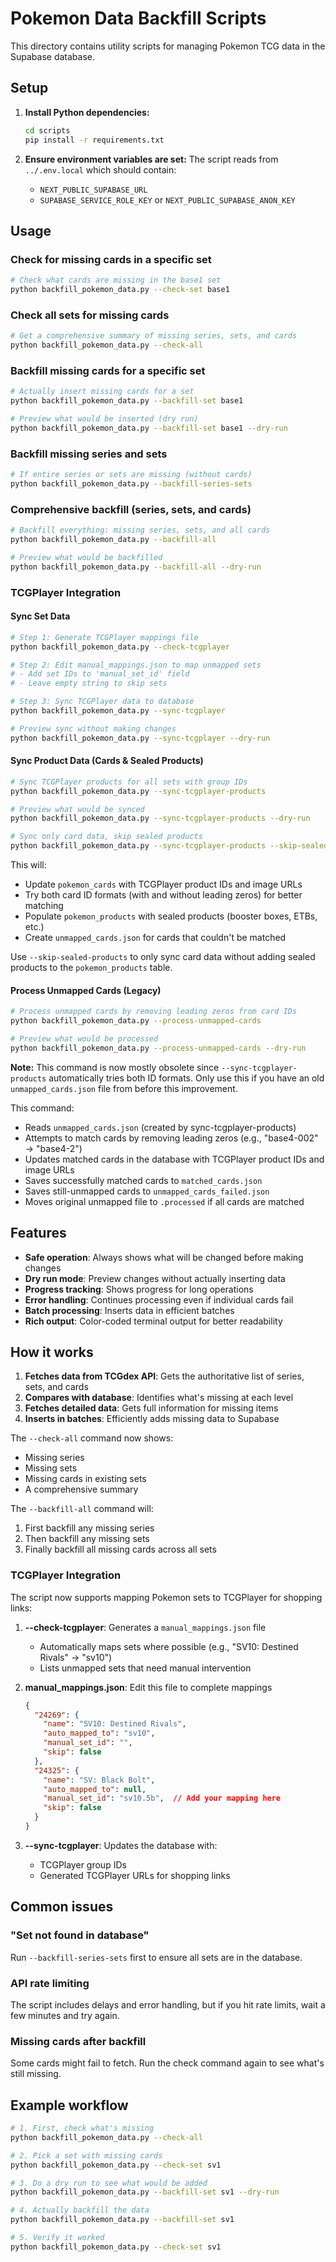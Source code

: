 # Pokemon Data Backfill Scripts

This directory contains utility scripts for managing Pokemon TCG data in the Supabase database.

## Setup

1. **Install Python dependencies:**
   ```bash
   cd scripts
   pip install -r requirements.txt
   ```

2. **Ensure environment variables are set:**
   The script reads from `../.env.local` which should contain:
   - `NEXT_PUBLIC_SUPABASE_URL`
   - `SUPABASE_SERVICE_ROLE_KEY` or `NEXT_PUBLIC_SUPABASE_ANON_KEY`

## Usage

### Check for missing cards in a specific set

```bash
# Check what cards are missing in the base1 set
python backfill_pokemon_data.py --check-set base1
```

### Check all sets for missing cards

```bash
# Get a comprehensive summary of missing series, sets, and cards
python backfill_pokemon_data.py --check-all
```

### Backfill missing cards for a specific set

```bash
# Actually insert missing cards for a set
python backfill_pokemon_data.py --backfill-set base1

# Preview what would be inserted (dry run)
python backfill_pokemon_data.py --backfill-set base1 --dry-run
```

### Backfill missing series and sets

```bash
# If entire series or sets are missing (without cards)
python backfill_pokemon_data.py --backfill-series-sets
```

### Comprehensive backfill (series, sets, and cards)

```bash
# Backfill everything: missing series, sets, and all cards
python backfill_pokemon_data.py --backfill-all

# Preview what would be backfilled
python backfill_pokemon_data.py --backfill-all --dry-run
```

### TCGPlayer Integration

#### Sync Set Data
```bash
# Step 1: Generate TCGPlayer mappings file
python backfill_pokemon_data.py --check-tcgplayer

# Step 2: Edit manual_mappings.json to map unmapped sets
# - Add set IDs to 'manual_set_id' field
# - Leave empty string to skip sets

# Step 3: Sync TCGPlayer data to database
python backfill_pokemon_data.py --sync-tcgplayer

# Preview sync without making changes
python backfill_pokemon_data.py --sync-tcgplayer --dry-run
```

#### Sync Product Data (Cards & Sealed Products)
```bash
# Sync TCGPlayer products for all sets with group IDs
python backfill_pokemon_data.py --sync-tcgplayer-products

# Preview what would be synced
python backfill_pokemon_data.py --sync-tcgplayer-products --dry-run

# Sync only card data, skip sealed products
python backfill_pokemon_data.py --sync-tcgplayer-products --skip-sealed-products
```

This will:
- Update `pokemon_cards` with TCGPlayer product IDs and image URLs
- Try both card ID formats (with and without leading zeros) for better matching
- Populate `pokemon_products` with sealed products (booster boxes, ETBs, etc.)
- Create `unmapped_cards.json` for cards that couldn't be matched

Use `--skip-sealed-products` to only sync card data without adding sealed products to the `pokemon_products` table.

#### Process Unmapped Cards (Legacy)
```bash
# Process unmapped cards by removing leading zeros from card IDs
python backfill_pokemon_data.py --process-unmapped-cards

# Preview what would be processed
python backfill_pokemon_data.py --process-unmapped-cards --dry-run
```

**Note:** This command is now mostly obsolete since `--sync-tcgplayer-products` automatically tries both ID formats. Only use this if you have an old `unmapped_cards.json` file from before this improvement.

This command:
- Reads `unmapped_cards.json` (created by sync-tcgplayer-products)
- Attempts to match cards by removing leading zeros (e.g., "base4-002" → "base4-2")
- Updates matched cards in the database with TCGPlayer product IDs and image URLs
- Saves successfully matched cards to `matched_cards.json`
- Saves still-unmapped cards to `unmapped_cards_failed.json`
- Moves original unmapped file to `.processed` if all cards are matched

## Features

- **Safe operation**: Always shows what will be changed before making changes
- **Dry run mode**: Preview changes without actually inserting data
- **Progress tracking**: Shows progress for long operations
- **Error handling**: Continues processing even if individual cards fail
- **Batch processing**: Inserts data in efficient batches
- **Rich output**: Color-coded terminal output for better readability

## How it works

1. **Fetches data from TCGdex API**: Gets the authoritative list of series, sets, and cards
2. **Compares with database**: Identifies what's missing at each level
3. **Fetches detailed data**: Gets full information for missing items
4. **Inserts in batches**: Efficiently adds missing data to Supabase

The `--check-all` command now shows:
- Missing series
- Missing sets
- Missing cards in existing sets
- A comprehensive summary

The `--backfill-all` command will:
1. First backfill any missing series
2. Then backfill any missing sets
3. Finally backfill all missing cards across all sets

### TCGPlayer Integration

The script now supports mapping Pokemon sets to TCGPlayer for shopping links:

1. **--check-tcgplayer**: Generates a `manual_mappings.json` file
   - Automatically maps sets where possible (e.g., "SV10: Destined Rivals" → "sv10")
   - Lists unmapped sets that need manual intervention
   
2. **manual_mappings.json**: Edit this file to complete mappings
   ```json
   {
     "24269": {
       "name": "SV10: Destined Rivals",
       "auto_mapped_to": "sv10",
       "manual_set_id": "",
       "skip": false
     },
     "24325": {
       "name": "SV: Black Bolt",
       "auto_mapped_to": null,
       "manual_set_id": "sv10.5b",  // Add your mapping here
       "skip": false
     }
   }
   ```

3. **--sync-tcgplayer**: Updates the database with:
   - TCGPlayer group IDs
   - Generated TCGPlayer URLs for shopping links

## Common issues

### "Set not found in database"
Run `--backfill-series-sets` first to ensure all sets are in the database.

### API rate limiting
The script includes delays and error handling, but if you hit rate limits, wait a few minutes and try again.

### Missing cards after backfill
Some cards might fail to fetch. Run the check command again to see what's still missing.

## Example workflow

```bash
# 1. First, check what's missing
python backfill_pokemon_data.py --check-all

# 2. Pick a set with missing cards
python backfill_pokemon_data.py --check-set sv1

# 3. Do a dry run to see what would be added
python backfill_pokemon_data.py --backfill-set sv1 --dry-run

# 4. Actually backfill the data
python backfill_pokemon_data.py --backfill-set sv1

# 5. Verify it worked
python backfill_pokemon_data.py --check-set sv1
```